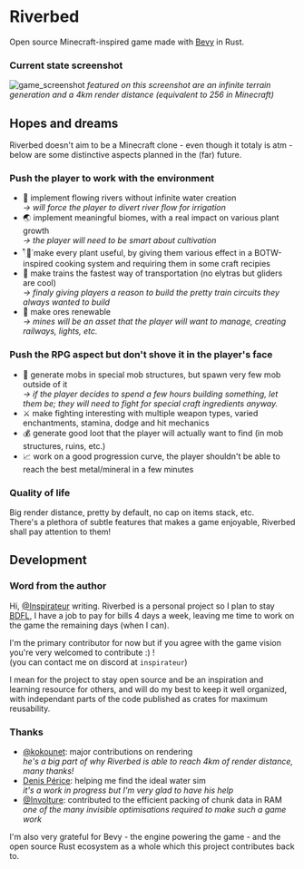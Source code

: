 # Riverbed
Open source Minecraft-inspired game made with [Bevy](https://bevyengine.org/) in Rust.

### Current state screenshot
![game_screenshot](https://github.com/Inspirateur/ourcraft/assets/22746898/c95d2555-3311-4431-981d-21f5283011cf)
*featured on this screenshot are an infinite terrain generation and a 4km render distance (equivalent to 256 in Minecraft)*

## Hopes and dreams
Riverbed doesn't aim to be a Minecraft clone - even though it totaly is atm - below are some distinctive aspects planned in the (far) future.

### Push the player to work with the environment
- 🌊 implement flowing rivers without infinite water creation  
  *-> will force the player to divert river flow for irrigation*
- 🌏 implement meaningful biomes, with a real impact on various plant growth  
  *-> the player will need to be smart about cultivation*
- 𓍢ִ໋🌷͙֒ make every plant useful, by giving them various effect in a BOTW-inspired cooking system and requiring them in some craft recipies
- 🚂 make trains the fastest way of transportation (no elytras but gliders are cool)  
  *-> finaly giving players a reason to build the pretty train circuits they always wanted to build*
- 💎 make ores renewable  
  *-> mines will be an asset that the player will want to manage, creating railways, lights, etc.*

### Push the RPG aspect but don't shove it in the player's face
- 👹 generate mobs in special mob structures, but spawn very few mob outside of it  
  *-> if the player decides to spend a few hours building something, let them be; they will need to fight for special craft ingredients anyway.*
- ⚔️ make fighting interesting with multiple weapon types, varied enchantments, stamina, dodge and hit mechanics 
- 💰 generate good loot that the player will actually want to find (in mob structures, ruins, etc.)
- 📈 work on a good progression curve, the player shouldn't be able to reach the best metal/mineral in a few minutes

### Quality of life
Big render distance, pretty by default, no cap on items stack, etc.  
There's a plethora of subtle features that makes a game enjoyable, Riverbed shall pay attention to them!

## Development
### Word from the author
Hi, [@Inspirateur](https://github.com/Inspirateur) writing.
Riverbed is a personal project so I plan to stay [BDFL](https://en.wikipedia.org/wiki/Benevolent_dictator_for_life), I have a job to pay for bills 4 days a week, leaving me time to work on the game the remaining days (when I can). 

I'm the primary contributor for now but if you agree with the game vision you're very welcomed to contribute :) !  
(you can contact me on discord at `inspirateur`)

I mean for the project to stay open source and be an inspiration and learning resource for others, and will do my best to keep it well organized, with independant parts of the code published as crates for maximum reusability.

### Thanks
- [@kokounet](https://github.com/kokounet): major contributions on rendering  
*he's a big part of why Riverbed is able to reach 4km of render distance, many thanks!*
- [Denis Périce](https://denis-perice.github.io/): helping me find the ideal water sim  
*it's a work in progress but I'm very glad to have his help*
- [@Involture](https://github.com/Involture): contributed to the efficient packing of chunk data in RAM  
*one of the many invisible optimisations required to make such a game work*

I'm also very grateful for Bevy - the engine powering the game - and the open source Rust ecosystem as a whole which this project contributes back to.
